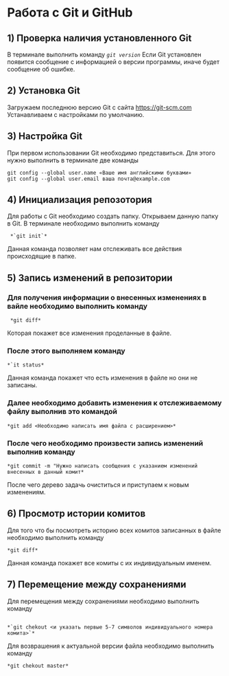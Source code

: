 # Работа с Git и GitHub

## 1) Проверка наличия установленного Git

В терминале выполнить команду *`git version`*
Если Git установлен появится сообщение с информацией о версии программы, иначе будет сообщение об ошибке.

## 2) Установка Git

Загружаем последнюю версию Git с сайта https://git-scm.com
Устанавливаем с настройками по умолчанию.

## 3) Настройка Git

При первом использовании Git необходимо представиться. Для этого нужно выполнить в терминале две команды
```
git config --global user.name «Ваше имя английскими буквами»
git config --global user.email ваша почта@example.com
```

## 4) Инициализация репозотория

Для работы с Git необходимо создать папку.
Открываем данную папку в Git. В терминале необходимо выполнить команду 
```
 *`git init`*
  ``` 

Данная команда позволяет нам отслеживать все действия происходящие в папке.

## 5) Запись изменений в репозитории

### Для получения информации о внесенных изменениях в вайле необходимо выполнить команду
```
 *git diff*
 ```
 
  Которая покажет все изменения проделанные в файле.

### После этого выполняем команду 
```
*`it status*
```
 Данная команда покажет что есть изменения в файле но они не записаны.

### Далее необходимо добавить изменения к отслеживаемому файлу выполнив это командой 
```
*git add <Необходимо написать имя файла с расширением>*
```

### После чего необходимо произвести запись изменений выполнив команду 

```
*git commit -m "Нужно написать сообщения с указанием изменений внесенных в данный комит*
```

После чего дерево задачь очиститься и приступаем к новым изменениям.


## 6) Просмотр истории комитов

Для того что бы посмотреть историю всех комитов записанных в файле необходимо выполнить команду 
```
*git diff*
```

Данная команда покажет все комиты с их индивидуальным именем.

## 7) Перемещение между сохранениями

Для перемещения между сохранениями необходимо выполнить команду
```

*`git chekout <и указать первые 5-7 символов индивидуального номера комита>`*
```

Для возврашения к актуальной версии файла необходимо выполнить команду
```
*git chekout master*
```